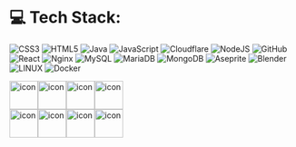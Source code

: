 # 💻 Tech Stack:
![CSS3](https://img.shields.io/badge/css3-%231572B6.svg?style=flat&logo=css3&logoColor=white) ![HTML5](https://img.shields.io/badge/html5-%23E34F26.svg?style=flat&logo=html5&logoColor=white) ![Java](https://img.shields.io/badge/java-%23ED8B00.svg?style=flat&logo=java&logoColor=white) ![JavaScript](https://img.shields.io/badge/javascript-%23323330.svg?style=flat&logo=javascript&logoColor=%23F7DF1E) ![Cloudflare](https://img.shields.io/badge/Cloudflare-F38020?style=flat&logo=Cloudflare&logoColor=white) ![NodeJS](https://img.shields.io/badge/node.js-6DA55F?style=flat&logo=node.js&logoColor=white) ![GitHub](https://img.shields.io/badge/GitHub-%23121011.svg?style=flat&logo=github&logoColor=white) ![React](https://img.shields.io/badge/react-%2320232a.svg?style=flat&logo=react&logoColor=%2361DAFB) ![Nginx](https://img.shields.io/badge/nginx-%23009639.svg?style=flat&logo=nginx&logoColor=white) ![MySQL](https://img.shields.io/badge/mysql-%2300f.svg?style=flat&logo=mysql&logoColor=white) ![MariaDB](https://img.shields.io/badge/MariaDB-003545?style=flat&logo=mariadb&logoColor=white) ![MongoDB](https://img.shields.io/badge/MongoDB-%234ea94b.svg?style=flat&logo=mongodb&logoColor=white) ![Aseprite](https://img.shields.io/badge/Aseprite-FFFFFF?style=flat&logo=Aseprite&logoColor=#7D929E) ![Blender](https://img.shields.io/badge/blender-%23F5792A.svg?style=flat&logo=blender&logoColor=white) ![LINUX](https://img.shields.io/badge/Linux-FCC624?style=flat&logo=linux&logoColor=black) ![Docker](https://img.shields.io/badge/docker-%230db7ed.svg?style=flat&logo=docker&logoColor=white)

<div style="display: flex; align-items: flex-start;"><img src="https://techstack-generator.vercel.app/js-icon.svg" alt="icon" width="50" height="50" /><img src="https://techstack-generator.vercel.app/react-icon.svg" alt="icon" width="50" height="50" /><img src="https://techstack-generator.vercel.app/github-icon.svg" alt="icon" width="50" height="50" /><img src="https://techstack-generator.vercel.app/docker-icon.svg" alt="icon" width="50" height="50" /></div><div style="display: flex; align-items: flex-start;"><img src="https://techstack-generator.vercel.app/java-icon.svg" alt="icon" width="50" height="50" /><img src="https://techstack-generator.vercel.app/mysql-icon.svg" alt="icon" width="50" height="50" /><img src="https://techstack-generator.vercel.app/nginx-icon.svg" alt="icon" width="50" height="50" /><img src="https://techstack-generator.vercel.app/prettier-icon.svg" alt="icon" width="50" height="50" /></div>
